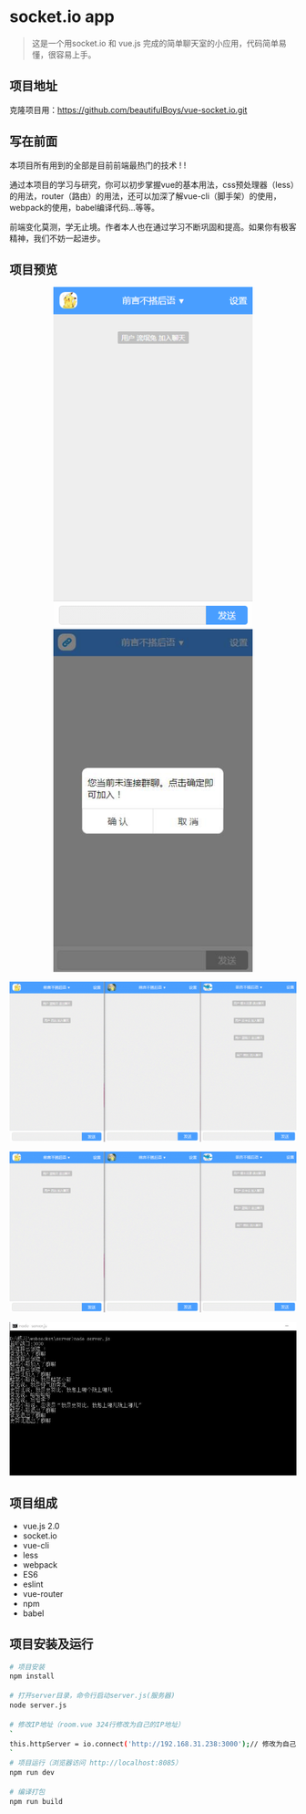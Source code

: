 # socket.io app

> 这是一个用socket.io 和 vue.js 完成的简单聊天室的小应用，代码简单易懂，很容易上手。

## 项目地址

克隆项目用：https://github.com/beautifulBoys/vue-socket.io.git

## 写在前面

  本项目所有用到的全部是目前前端最热门的技术 ! !

  通过本项目的学习与研究，你可以初步掌握vue的基本用法，css预处理器（less）的用法，router（路由）的用法，还可以加深了解vue-cli（脚手架）的使用，webpack的使用，babel编译代码...等等。

  前端变化莫测，学无止境。作者本人也在通过学习不断巩固和提高。如果你有极客精神，我们不妨一起进步。


## 项目预览

<p align="center">
	<img src="https://github.com/beautifulBoys/beautifulBoys.github.io/blob/master/source/socket.io/images/start.gif" width="350px"/>
	<img src="https://github.com/beautifulBoys/beautifulBoys.github.io/blob/master/source/socket.io/images/none.jpg" width="350px"/>
</p>
<p align="center">
	<img src="https://github.com/beautifulBoys/beautifulBoys.github.io/blob/master/source/socket.io/images/talking.gif"/>
</p>
<p align="center">
	<img src="https://github.com/beautifulBoys/beautifulBoys.github.io/blob/master/source/socket.io/images/member.gif"/>
</p>
<p align="center">
	<img src="https://github.com/beautifulBoys/beautifulBoys.github.io/blob/master/source/socket.io/images/log.jpg"/>
</p>

## 项目组成

* vue.js 2.0
* socket.io
* vue-cli
* less
* webpack
* ES6
* eslint
* vue-router
* npm
* babel

## 项目安装及运行

``` bash
# 项目安装
npm install

# 打开server目录，命令行启动server.js(服务器)
node server.js

# 修改IP地址（room.vue 324行修改为自己的IP地址）
`
this.httpServer = io.connect('http://192.168.31.238:3000');// 修改为自己的IP
`
# 项目运行（浏览器访问 http://localhost:8085）
npm run dev

# 编译打包
npm run build
```


